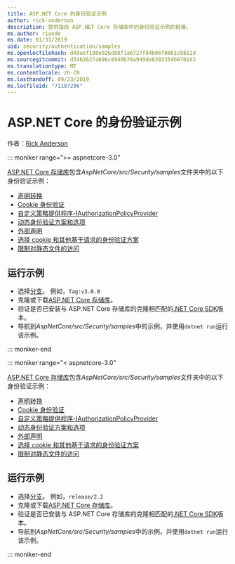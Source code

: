 ```yaml
---
title: ASP.NET Core 的身份验证示例
author: rick-anderson
description: 提供指向 ASP.NET Core 存储库中的身份验证示例的链接。
ms.author: riande
ms.date: 01/31/2019
uid: security/authentication/samples
ms.openlocfilehash: d49aef198e926d88f1a6727f84b06f0861c8812d
ms.sourcegitcommit: d34b2627a69bc8940b76a949de830335db9701d3
ms.translationtype: MT
ms.contentlocale: zh-CN
ms.lasthandoff: 09/23/2019
ms.locfileid: "71187296"
---
```

# <a name="authentication-samples-for-aspnet-core"></a>ASP.NET Core 的身份验证示例

作者：[Rick Anderson](https://twitter.com/RickAndMSFT)

::: moniker range=">= aspnetcore-3.0"

[ASP.NET Core 存储库](https://github.com/aspnet/AspNetCore)包含*AspNetCore/src/Security/samples*文件夹中的以下身份验证示例：

* [声明转换](https://github.com/aspnet/AspNetCore/tree/release/3.0/src/Security/samples/ClaimsTransformation)
* [Cookie 身份验证](https://github.com/aspnet/AspNetCore/tree/release/3.0/src/Security/samples/Cookies)
* [自定义策略提供程序-IAuthorizationPolicyProvider](https://github.com/aspnet/AspNetCore/tree/release/3.0/src/Security/samples/CustomPolicyProvider)
* [动态身份验证方案和选项](https://github.com/aspnet/AspNetCore/tree/release/3.0/src/Security/samples/DynamicSchemes)
* [外部声明](https://github.com/aspnet/AspNetCore/tree/release/3.0/src/Security/samples/Identity.ExternalClaims)
* [选择 cookie 和其他基于请求的身份验证方案](https://github.com/aspnet/AspNetCore/tree/release/3.0/src/Security/samples/PathSchemeSelection)
* [限制对静态文件的访问](https://github.com/aspnet/AspNetCore/tree/release/3.0/src/Security/samples/StaticFilesAuth)

## <a name="run-the-samples"></a>运行示例

* 选择[分支](https://github.com/aspnet/AspNetCore)。 例如，`Tag:v3.0.0`
* 克隆或下载[ASP.NET Core 存储库](https://github.com/aspnet/AspNetCore)。
* 验证是否已安装与 ASP.NET Core 存储库的克隆相匹配的[.NET Core SDK](https://www.microsoft.com/net/download/all)版本。
* 导航到*AspNetCore/src/Security/samples*中的示例，并使用`dotnet run`运行该示例。

::: moniker-end

::: moniker range="< aspnetcore-3.0"

[ASP.NET Core 存储库](https://github.com/aspnet/AspNetCore)包含*AspNetCore/src/Security/samples*文件夹中的以下身份验证示例：

* [声明转换](https://github.com/aspnet/AspNetCore/tree/release/2.2/src/Security/samples/ClaimsTransformation)
* [Cookie 身份验证](https://github.com/aspnet/AspNetCore/tree/release/2.2/src/Security/samples/Cookies)
* [自定义策略提供程序-IAuthorizationPolicyProvider](https://github.com/aspnet/AspNetCore/tree/release/2.2/src/Security/samples/CustomPolicyProvider)
* [动态身份验证方案和选项](https://github.com/aspnet/AspNetCore/tree/release/2.2/src/Security/samples/DynamicSchemes)
* [外部声明](https://github.com/aspnet/AspNetCore/tree/release/2.2/src/Security/samples/Identity.ExternalClaims)
* [选择 cookie 和其他基于请求的身份验证方案](https://github.com/aspnet/AspNetCore/tree/release/2.2/src/Security/samples/PathSchemeSelection)
* [限制对静态文件的访问](https://github.com/aspnet/AspNetCore/tree/release/2.2/src/Security/samples/StaticFilesAuth)

## <a name="run-the-samples"></a>运行示例

* 选择[分支](https://github.com/aspnet/AspNetCore)。 例如，`release/2.2`
* 克隆或下载[ASP.NET Core 存储库](https://github.com/aspnet/AspNetCore)。
* 验证是否已安装与 ASP.NET Core 存储库的克隆相匹配的[.NET Core SDK](https://www.microsoft.com/net/download/all)版本。
* 导航到*AspNetCore/src/Security/samples*中的示例，并使用`dotnet run`运行该示例。

::: moniker-end
